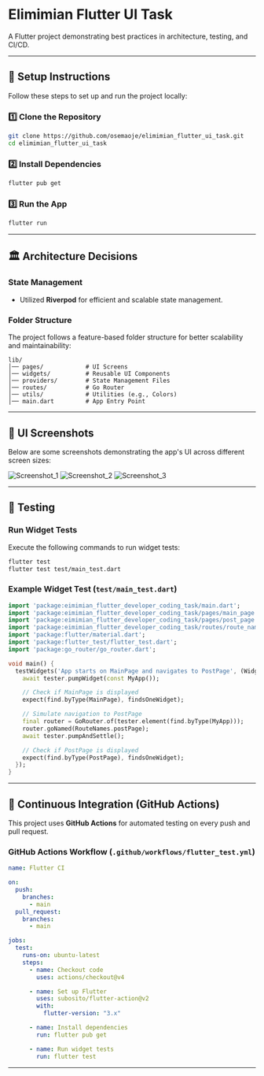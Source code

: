 # Elimimian Flutter UI Task

A Flutter project demonstrating best practices in architecture, testing, and CI/CD.

---

## 🚀 Setup Instructions
Follow these steps to set up and run the project locally:

### 1️⃣ Clone the Repository
```sh
git clone https://github.com/osemaoje/elimimian_flutter_ui_task.git
cd elimimian_flutter_ui_task
```

### 2️⃣ Install Dependencies
```sh
flutter pub get
```

### 3️⃣ Run the App
```sh
flutter run
```

---

## 🏛 Architecture Decisions

### **State Management**
- Utilized **Riverpod** for efficient and scalable state management.

### **Folder Structure**
The project follows a feature-based folder structure for better scalability and maintainability:

```
lib/
│── pages/            # UI Screens
│── widgets/          # Reusable UI Components
│── providers/        # State Management Files
│── routes/           # Go Router
│── utils/            # Utilities (e.g., Colors)
│── main.dart         # App Entry Point
```

---

## 📸 UI Screenshots
Below are some screenshots demonstrating the app's UI across different screen sizes:

![Screenshot_1](https://github.com/user-attachments/assets/1f2aaa6c-6fc8-4b67-ba76-ec3f590c8ba8)
![Screenshot_2](https://github.com/user-attachments/assets/be662539-25d7-4f45-aefe-bf287f31883c)
![Screenshot_3](https://github.com/user-attachments/assets/4009f551-27a5-4fbf-84ad-31a770da97fe)

---

## 🧪 Testing
### **Run Widget Tests**
Execute the following commands to run widget tests:
```sh
flutter test
flutter test test/main_test.dart
```

### **Example Widget Test (`test/main_test.dart`)**
```dart
import 'package:eimimian_flutter_developer_coding_task/main.dart';
import 'package:eimimian_flutter_developer_coding_task/pages/main_page.dart';
import 'package:eimimian_flutter_developer_coding_task/pages/post_page.dart';
import 'package:eimimian_flutter_developer_coding_task/routes/route_names.dart';
import 'package:flutter/material.dart';
import 'package:flutter_test/flutter_test.dart';
import 'package:go_router/go_router.dart';

void main() {
  testWidgets('App starts on MainPage and navigates to PostPage', (WidgetTester tester) async {
    await tester.pumpWidget(const MyApp());

    // Check if MainPage is displayed
    expect(find.byType(MainPage), findsOneWidget);

    // Simulate navigation to PostPage
    final router = GoRouter.of(tester.element(find.byType(MyApp)));
    router.goNamed(RouteNames.postPage);
    await tester.pumpAndSettle();

    // Check if PostPage is displayed
    expect(find.byType(PostPage), findsOneWidget);
  });
}
```

---

## 🔄 Continuous Integration (GitHub Actions)
This project uses **GitHub Actions** for automated testing on every push and pull request.

### **GitHub Actions Workflow (`.github/workflows/flutter_test.yml`)**
```yaml
name: Flutter CI

on:
  push:
    branches:
      - main
  pull_request:
    branches:
      - main

jobs:
  test:
    runs-on: ubuntu-latest
    steps:
      - name: Checkout code
        uses: actions/checkout@v4

      - name: Set up Flutter
        uses: subosito/flutter-action@v2
        with:
          flutter-version: "3.x"

      - name: Install dependencies
        run: flutter pub get

      - name: Run widget tests
        run: flutter test
```

---
